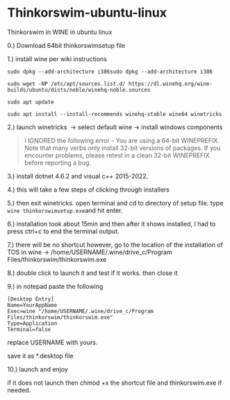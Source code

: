 # Thinkorswim-ubuntu-linux
Thinkorswim in WINE in ubuntu linux

0.) Download 64bit thinkorswimsetup file

1.) install wine per wiki instructions

```
sudo dpkg --add-architecture i386sudo dpkg --add-architecture i386

sudo wget -NP /etc/apt/sources.list.d/ https://dl.winehq.org/wine-builds/ubuntu/dists/noble/winehq-noble.sources

sudo apt update

sudo apt install --install-recommends winehq-stable wine64 winetricks
```

2.) launch winetricks  -> select default wine -> install windows components

> I IGNORED the following error - You are using a 64-bit WINEPREFIX. Note that many verbs only install 32-bit versions of packages. If you encounter problems, please retest in a clean 32-bit WINEPREFIX before reporting a bug.

3.) install dotnet 4.6.2 and visual c++ 2015-2022.

4.) this will take a few steps of clicking through installers

5.) then exit winetricks. open terminal and cd to directory of setup file. type `wine thinkorswimsetup.exe`and hit enter.

6.) installation took about 15min and then after it shows installed, I had to press ctrl+c to end the terminal output.

7.) there will be no shortcut however, go to the location of the installation of TOS in wine -> /home/USERNAME/.wine/drive_c/Program Files/thinkorswim/thinkorswim.exe

8.) double click to launch it and test if it works. then close it

9.) in notepad paste the following

```
[Desktop Entry]
Name=YourAppName
Exec=wine "/home/USERNAME/.wine/drive_c/Program Files/thinkorswim/thinkorswim.exe"
Type=Application
Terminal=false
```

replace USERNAME with yours. 

save it as *.desktop file

10.) launch and enjoy

if it does not launch then chmod +x the shortcut file and thinkorswim.exe if needed.
